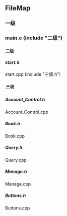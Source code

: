 ## FileMap

### 一级

### main.c	(include "二级")

#### 二级

#### start.h 

start.cpp	(include "三级.h")

##### 三级

##### Account_Control.h

Account_Control.cpp

##### Book.h

Book.cpp

##### Query.h

Query.cpp

##### Manage.h

Manage.cpp

##### Buttons.h

Buttons.cpp

##### 

##### 

##### 

##### 